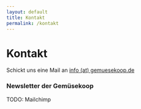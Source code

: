 ```yaml
---
layout: default
title: Kontakt
permalink: /kontakt
---
```

# Kontakt

Schickt uns eine Mail an [info (at) gemuesekoop.de](mailto:info(at)gemuesekoop.de)

### Newsletter der Gemüsekoop

TODO: Mailchimp
